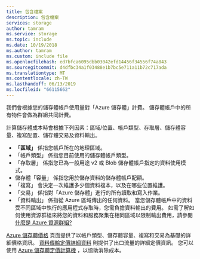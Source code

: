 ```yaml
---
title: 包含檔案
description: 包含檔案
services: storage
author: tamram
ms.service: storage
ms.topic: include
ms.date: 10/19/2018
ms.author: tamram
ms.custom: include file
ms.openlocfilehash: ed7bfca6095dbb03042efd14456f34556f74a843
ms.sourcegitcommit: d4dfbc34a1f03488e1b7bc5e711a11b72c717ada
ms.translationtype: MT
ms.contentlocale: zh-TW
ms.lasthandoff: 06/13/2019
ms.locfileid: "66115662"
---
```

我們會根據您的儲存體帳戶使用量對「Azure 儲存體」計費。 儲存體帳戶中的所有物件會做為群組共同計費。 

計算儲存體成本時會根據下列因素：區域/位置、帳戶類型、存取層、儲存體容量、複寫配置、儲存體交易及資料輸出。

* **「區域」** 係指您帳戶所在的地理區域。
* 「帳戶類型」  係指您目前使用的儲存體帳戶類型。 
* 「存取層」  係指您已為一般用途 v2 或 Blob 儲存體帳戶指定的資料使用模式。
* 儲存體「容量」  係指您用於儲存資料的儲存體帳戶配額。
* 「複寫」  會決定一次維護多少個資料複本，以及在哪些位置維護。
* 「交易」  係指對「Azure 儲存體」進行的所有讀取和寫入作業。
* 「資料輸出」  係指從 Azure 區域傳出的任何資料。 當您儲存體帳戶中的資料受不同區域中執行的應用程式存取時，您需負擔資料輸出的費用。 如需了解如何使用資源群組來將您的資料和服務聚集在相同區域以限制輸出費用，請參閱[什麼是 Azure 資源群組?](https://docs.microsoft.com/azure/architecture/cloud-adoption/governance/resource-consistency/azure-resource-access#what-is-an-azure-resource-group) 

[Azure 儲存體價格](https://azure.microsoft.com/pricing/details/storage/) 頁面提供了以帳戶類型、儲存體容量、複寫和交易為基礎的詳細價格資訊。 [資料傳輸定價詳細資料](https://azure.microsoft.com/pricing/details/data-transfers/) 則提供了出口流量的詳細定價資訊。 您可以使用 [Azure 儲存體定價計算機](https://azure.microsoft.com/pricing/calculator/?scenario=data-management) ，以協助消除成本。

